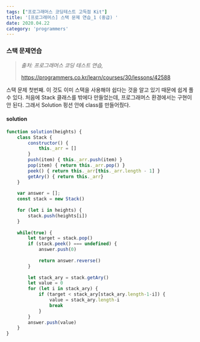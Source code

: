 ```yaml
---
tags: ["프로그래머스 코딩테스트 고득점 Kit"]
title: '[프로그래머스] 스택 문제 연습_1 (중급) '
date: 2020.04.22
category: 'programmers'
---
```




### 스택 문제연습



> *출처: 프로그래머스 코딩 테스트 연습,*
>
> https://programmers.co.kr/learn/courses/30/lessons/42588



스택 문제 첫번째. 이 것도 이미 스택을 사용해야 쉽다는 것을 알고 있기 때문에 쉽게 풀 수 있다.  처음에 Stack 클래스를 밖에다 만들었는데, 프로그래머스 환경에서는 구현이 안 된다. 그래서 Solution 펑션 안에 class를 만들어줬다.



#### solution

```javascript
function solution(heights) {
    class Stack {
        constructor() {
            this._arr = []
        }
        push(item) { this._arr.push(item) }
        pop(item) { return this._arr.pop() }
        peek() { return this._arr[this._arr.length - 1] }
        getAry() { return this._arr}
    }
    
    var answer = [];
    const stack = new Stack()
    
    for (let i in heights) {
        stack.push(heights[i])
    }
    
    while(true) {
        let target = stack.pop()
        if (stack.peek() === undefined) {
            answer.push(0)
            
            return answer.reverse()
        }
        
        let stack_ary = stack.getAry()
        let value = 0
        for (let i in stack_ary) {
            if (target < stack_ary[stack_ary.length-1-i]) {
                value = stack_ary.length-i
                break
            }
        }
        answer.push(value)
    }
}
```
